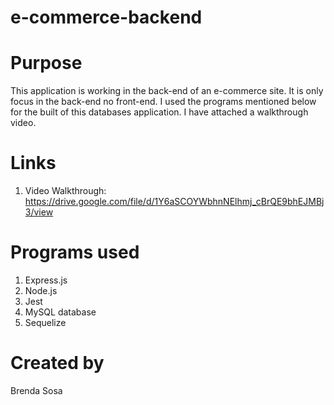 
# e-commerce-backend

# Purpose

This application is working in the back-end of an e-commerce site. It is only focus in the back-end no front-end. I used the programs mentioned below for the built of this databases application. I have attached a walkthrough video.

# Links 

1. Video Walkthrough:  https://drive.google.com/file/d/1Y6aSCOYWbhnNElhmj_cBrQE9bhEJMBj3/view






# Programs used

1. Express.js
2. Node.js
3. Jest
4. MySQL database
5. Sequelize

# Created by 
Brenda Sosa